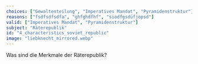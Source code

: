 ```yaml
---
choices: ["Gewaltenteilung", "Imperatives Mandat", "Pyramidenstruktur"]
reasons: ["fsdfsdfsdfa", "ghfghdfhf", "siodfgsdüfjopsd"]
valid: ["Imperatives Mandat", "Pyramidenstruktur"]
subject: "Räterepublik"
id: "4_characteristics_soviet_republic"
image: "liebknecht_mirrored.webp"
---
```

Was sind die Merkmale der Räterepublik?